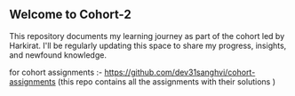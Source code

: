 ## Welcome to Cohort-2

This repository documents my learning journey as part of the cohort led by Harkirat. I'll be regularly updating this space to share my progress, insights, and newfound knowledge.

for cohort assignments :- https://github.com/dev31sanghvi/cohort-assignments   (this repo contains all the assignments with their solutions )
